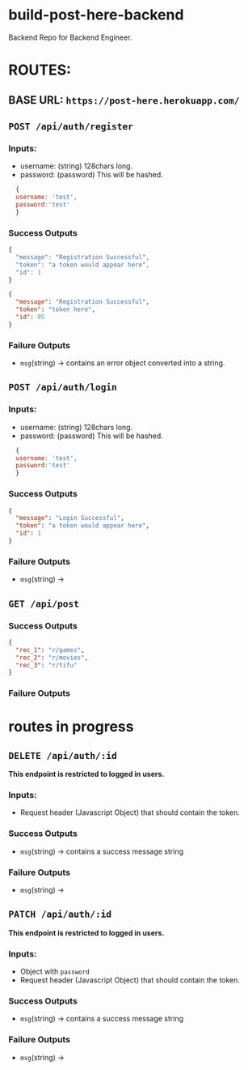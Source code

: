 # build-post-here-backend

Backend Repo for Backend Engineer.

# ROUTES:

## BASE URL: `https://post-here.herokuapp.com/`

## `POST /api/auth/register`

### Inputs:

- username: (string) 128chars long.
- password: (password) This will be hashed.

```js
  {
  username: 'test',
  password:'test'
  }
```

### Success Outputs

```js
{
  "message": "Registration Successful",
  "token": "a token would appear here",
  "id": 1
}
```

```json
{
  "message": "Registration Successful",
  "token": "token here",
  "id": 95
}
```

### Failure Outputs

- `msg`(string) -> contains an error object converted into a string.

## `POST /api/auth/login`

### Inputs:

- username: (string) 128chars long.
- password: (password) This will be hashed.

```js
  {
  username: 'test',
  password:'test'
  }
```

### Success Outputs

```json
{
  "message": "Login Successful",
  "token": "a token would appear here",
  "id": 1
}
```

### Failure Outputs

- `msg`(string) ->

## `GET /api/post`

### Success Outputs

```json
{
  "rec_1": "r/games",
  "rec_2": "r/movies",
  "rec_3": "r/tifu"
}
```

### Failure Outputs

# routes in progress

## `DELETE /api/auth/:id`

**This endpoint is restricted to logged in users.**

### Inputs:

- Request header (Javascript Object) that should contain the token.

### Success Outputs

- `msg`(string) -> contains a success message string

### Failure Outputs

- `msg`(string) ->

## `PATCH /api/auth/:id`

**This endpoint is restricted to logged in users.**

### Inputs:

- Object with `password`
- Request header (Javascript Object) that should contain the token.

### Success Outputs

- `msg`(string) -> contains a success message string

### Failure Outputs

- `msg`(string) ->
